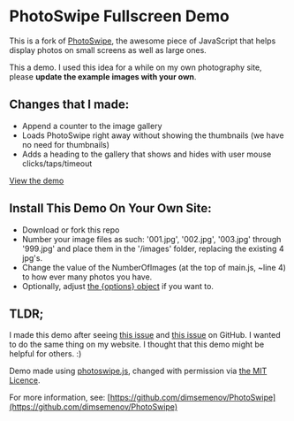 PhotoSwipe Fullscreen Demo
==========================

This is a fork of [PhotoSwipe](http://www.photoswipe.com), the awesome piece of JavaScript that helps display photos on small screens as well as large ones.

This a demo. I used this idea for a while on my own photography site, please **update the example images with your own**.

Changes that I made:
--------------------
- Append a counter to the image gallery
- Loads PhotoSwipe right away without showing the thumbnails (we have no need for thumbnails)
- Adds a heading to the gallery that shows and hides with user mouse clicks/taps/timeout

[View the demo](http://jonathanbell.github.io/fullscreen-photoswipe/)

Install This Demo On Your Own Site:
-----------------------------------
- Download or fork this repo
- Number your image files as such: '001.jpg', '002.jpg', '003.jpg' through '999.jpg' and place them in the '/images' folder, replacing the existing 4 jpg's.
- Change the value of the NumberOfImages (at the top of main.js, ~line 4) to how ever many photos you have.
- Optionally, adjust [the {options} object](http://photoswipe.com/documentation/options.html) if you want to.

TLDR;
-----

I made this demo after seeing [this issue](https://github.com/codecomputerlove/PhotoSwipe/issues/51) and [this issue](https://github.com/codecomputerlove/PhotoSwipe/issues/259) on GitHub. I wanted to do the same thing on my website. I thought that this demo might be helpful for others. :)

Demo made using [photoswipe.js](http://www.photoswipe.com), changed with permission via [the MIT Licence](https://github.com/dimsemenov/PhotoSwipe/blob/master/LICENSE).

For more information, see: [https://github.com/dimsemenov/PhotoSwipe](https://github.com/dimsemenov/PhotoSwipe)
